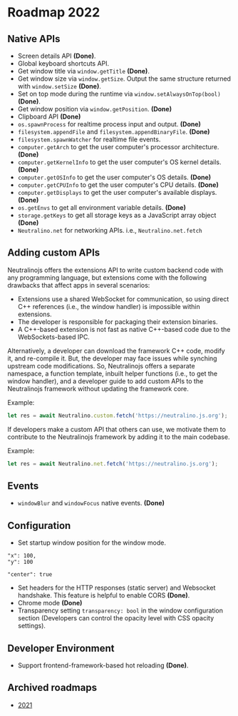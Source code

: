 # Roadmap 2022

## Native APIs

- Screen details API **(Done)**.
- Global keyboard shortcuts API.
- Get window title via `window.getTitle` **(Done)**.
- Get window size via `window.getSize`. Output the same structure returned with `window.setSize` **(Done)**.
- Set on top mode during the runtime via `window.setAlwaysOnTop(bool)` **(Done)**.
- Get window position via `window.getPosition`. **(Done)**
- Clipboard API **(Done)**
- `os.spawnProcess` for realtime process input and output. **(Done)**
- `filesystem.appendFile` and `filesystem.appendBinaryFile`. **(Done)**
- `filesystem.spawnWatcher` for realtime file events.
- `computer.getArch` to get the user computer's processor architecture. **(Done)**
- `computer.getKernelInfo` to get the user computer's OS kernel details. **(Done)**
- `computer.getOSInfo` to get the user computer's OS details. **(Done)**
- `computer.getCPUInfo` to get the user computer's CPU details. **(Done)**
- `computer.getDisplays` to get the user computer's available displays. **(Done)**
- `os.getEnvs` to get all environment variable details. **(Done)**
- `storage.getKeys` to get all storage keys as a JavaScript array object **(Done)**
- `Neutralino.net` for networking APIs. i.e., `Neutralino.net.fetch`

## Adding custom APIs

Neutralinojs offers the extensions API to write custom backend code with any programming language, but extensions come with the following drawbacks that affect apps in several scenarios:

- Extensions use a shared WebSocket for communication, so using direct C++ references (i.e., the window handler) is impossible within extensions.
- The developer is responsible for packaging their extension binaries.
- A C++-based extension is not fast as native C++-based code due to the WebSockets-based IPC.

Alternatively, a developer can download the framework C++ code, modify it, and re-compile it. But, the developer may face issues while synching upstream code modifications. So, Neutralinojs offers a separate namespace, a function template, inbuilt helper functions (i.e., to get the window handler), and a developer guide to add custom APIs to the Neutralinojs framework without updating the framework core.

Example:

```js
let res = await Neutralino.custom.fetch('https://neutralino.js.org');
```

If developers make a custom API that others can use, we motivate them to contribute to the Neutralinojs framework by adding it to the main codebase.

Example:

```js
let res = await Neutralino.net.fetch('https://neutralino.js.org');
```

## Events

- `windowBlur` and `windowFocus` native events. **(Done)**

## Configuration

- Set startup window position for the window mode.

```
"x": 100,
"y": 100
```
```
"center": true
```
- Set headers for the HTTP responses (static server) and Websocket handshake. This feature is helpful to enable CORS **(Done)**. 
- Chrome mode **(Done)**
- Transparency setting `transparency: bool` in the window configuration section (Developers can control the opacity level with CSS opacity settings).

## Developer Environment

- Support frontend-framework-based hot reloading **(Done)**.

## Archived roadmaps

- [2021](archive/2021.md)
